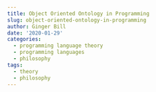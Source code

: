 ```yaml
---
title: Object Oriented Ontology in Programming
slug: object-oriented-ontology-in-programming
author: Ginger Bill
date: '2020-01-29'
categories:
  - programming language theory
  - programming languages
  - philosophy
tags:
  - theory
  - philosophy
---
```

